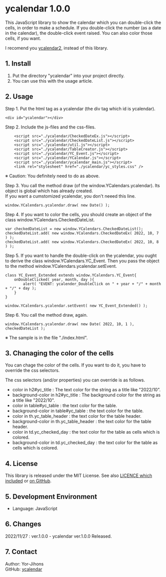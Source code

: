 # ycalendar 1.0.0

This JavaScript library to show the calendar which you can double-click the cells, in order to make a schedule.
If you double-click the number (as a date in the calendar), the double-click event raised.
You can also color those cells, if you want.

I recomend you [ycalendar2](https://github.com/Yor-Jihons/ycalendar2), instead of this library.

## 1. Install

1. Put the directory "ycalendar" into your project directly.
2. You can use this with the usage article.

## 2. Usage

Step 1. Put the html tag as a ycalendar (the div tag which id is ycalendar).

```
<div id="ycalendar"></div>
```

Step 2. Include the js-files and the css-files.
```
    <script src="./ycalendar/CheckedDateEx.js"></script>
    <script src="./ycalendar/CheckedDateList.js"></script>
    <script src="./ycalendar/util.js"></script>
    <script src="./ycalendar/TableCreator.js"></script>
    <script src="./ycalendar/YC_Event.js"></script>
    <script src="./ycalendar/YCalendar.js"></script>
    <script src="./ycalendar/ycalendar_main.js"></script>
    <link rel="stylesheet" href="./ycalendar/yc_styles.css" />
```
※ Caution: You definitely need to do as above.

Step 3. You call the method draw (of the window.YCalendars.ycalendar).
Its object is global which has already created.  
If you want a cumstomized ycalendar, you don't neeed this line.
```
window.YCalendars.ycalendar.draw( new Date() );
```

Step 4. If you want to color the cells, you should create an object of the class window.YCalendars.CheckedDateList.
```
var checkedDateList = new window.YCalendars.CheckedDateList();
checkedDateList.add( new window.YCalendars.CheckedDateEx( 2022, 10, 7 ) );
checkedDateList.add( new window.YCalendars.CheckedDateEx( 2022, 10, 8 ) );
```

Step 5. If you want to handle the double-click on the ycalendar, you ought to derive the class window.YCalendars.YC_Event.
Then you pass the object to the method window.YCalendars.ycalendar.setEvent.
```
class YC_Event_Extended extends window.YCalendars.YC_Event{
    onDoubleClicked( year, month, day ){
        alert( "EVENT: ycalender_DoubleClick on " + year + "/" + month + "/" + day );
    }
}

window.YCalendars.ycalendar.setEvent( new YC_Event_Extended() );
```

Step 6. You call the method draw, again.
```
window.YCalendars.ycalendar.draw( new Date( 2022, 10, 1 ), checkedDateList );
```

※ The sample is in the file "./index.html".

## 3. Chanaging the color of the cells

You can chage the color of the cells. If you want to do it, you have to override the css selectors.

The css selectors (and/or properties) you can override is as follows.

- color in h2#yc_title : The text color for the string as a title like "2022/10".
- background-color in h2#yc_title : The background color for the string as a title like "2022/10".
- color in table#yc_table : the text color for the table.
- background-color in table#yc_table : the text color for the table.
- color in th.yc_table_header : the text color for the table header.
- background-color in th.yc_table_header : the text color for the table header.
- color in td.yc_checked_day : the text color for the table as cells which is colored.
- background-color in td.yc_checked_day : the text color for the table as cells which is colored.


## 4. License

This library is released under the MIT License. See also [LICENCE which included](./LICENSE) or [on GitHub](https://github.com/Yor-Jihons/ycalendar/LICENSE).

## 5. Development Environment

- Language: JavaScript

## 6. Changes

2022/11/27 : ver.1.0.0
    - ycalendar ver.1.0.0 Released.

## 7. Contact

Author: Yor-Jihons  
GitHub: [ycalendar](https://github.com/Yor-Jihons/ycalendar)  

